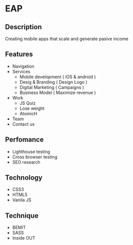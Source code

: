 # EAP
## Description
Creating mobile apps that scale and generate pasive income

## Features

- Navigation
- Services
  - Mobile development ( iOS & android )
  - Desig & Branding ( Design Logo )
  - Digital Marketing ( Campaigns )
  - Business Model ( Maximize revenue )
- Work
  - JS Quiz  
  - Lose weight 
  - AtomicH
- Team
- Contact us

## Perfomance
- Lighthouse testing
- Cross browser testing
- SEO research

## Technology
- CSS3
- HTML5
- Vanila JS

## Technique
- BEMIT
- SASS
- Inside OUT
